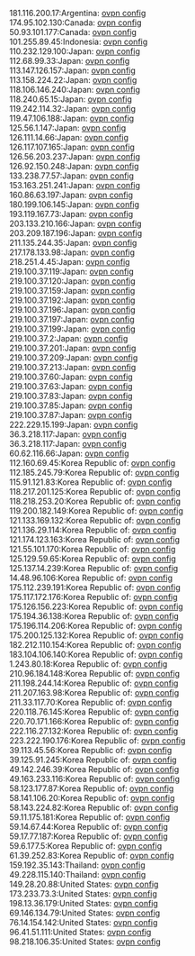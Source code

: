 181.116.200.17:Argentina: [ovpn config](vpn/181_116_200_17.ovpn)  
174.95.102.130:Canada: [ovpn config](vpn/174_95_102_130.ovpn)  
50.93.101.177:Canada: [ovpn config](vpn/50_93_101_177.ovpn)  
101.255.89.45:Indonesia: [ovpn config](vpn/101_255_89_45.ovpn)  
110.232.129.100:Japan: [ovpn config](vpn/110_232_129_100.ovpn)  
112.68.99.33:Japan: [ovpn config](vpn/112_68_99_33.ovpn)  
113.147.126.157:Japan: [ovpn config](vpn/113_147_126_157.ovpn)  
113.158.224.22:Japan: [ovpn config](vpn/113_158_224_22.ovpn)  
118.106.146.240:Japan: [ovpn config](vpn/118_106_146_240.ovpn)  
118.240.65.15:Japan: [ovpn config](vpn/118_240_65_15.ovpn)  
119.242.114.32:Japan: [ovpn config](vpn/119_242_114_32.ovpn)  
119.47.106.188:Japan: [ovpn config](vpn/119_47_106_188.ovpn)  
125.56.1.147:Japan: [ovpn config](vpn/125_56_1_147.ovpn)  
126.111.14.66:Japan: [ovpn config](vpn/126_111_14_66.ovpn)  
126.117.107.165:Japan: [ovpn config](vpn/126_117_107_165.ovpn)  
126.56.203.237:Japan: [ovpn config](vpn/126_56_203_237.ovpn)  
126.92.150.248:Japan: [ovpn config](vpn/126_92_150_248.ovpn)  
133.238.77.57:Japan: [ovpn config](vpn/133_238_77_57.ovpn)  
153.163.251.241:Japan: [ovpn config](vpn/153_163_251_241.ovpn)  
160.86.63.197:Japan: [ovpn config](vpn/160_86_63_197.ovpn)  
180.199.106.145:Japan: [ovpn config](vpn/180_199_106_145.ovpn)  
193.119.167.73:Japan: [ovpn config](vpn/193_119_167_73.ovpn)  
203.133.210.166:Japan: [ovpn config](vpn/203_133_210_166.ovpn)  
203.209.187.196:Japan: [ovpn config](vpn/203_209_187_196.ovpn)  
211.135.244.35:Japan: [ovpn config](vpn/211_135_244_35.ovpn)  
217.178.133.98:Japan: [ovpn config](vpn/217_178_133_98.ovpn)  
218.251.4.45:Japan: [ovpn config](vpn/218_251_4_45.ovpn)  
219.100.37.119:Japan: [ovpn config](vpn/219_100_37_119.ovpn)  
219.100.37.120:Japan: [ovpn config](vpn/219_100_37_120.ovpn)  
219.100.37.159:Japan: [ovpn config](vpn/219_100_37_159.ovpn)  
219.100.37.192:Japan: [ovpn config](vpn/219_100_37_192.ovpn)  
219.100.37.196:Japan: [ovpn config](vpn/219_100_37_196.ovpn)  
219.100.37.197:Japan: [ovpn config](vpn/219_100_37_197.ovpn)  
219.100.37.199:Japan: [ovpn config](vpn/219_100_37_199.ovpn)  
219.100.37.2:Japan: [ovpn config](vpn/219_100_37_2.ovpn)  
219.100.37.201:Japan: [ovpn config](vpn/219_100_37_201.ovpn)  
219.100.37.209:Japan: [ovpn config](vpn/219_100_37_209.ovpn)  
219.100.37.213:Japan: [ovpn config](vpn/219_100_37_213.ovpn)  
219.100.37.60:Japan: [ovpn config](vpn/219_100_37_60.ovpn)  
219.100.37.63:Japan: [ovpn config](vpn/219_100_37_63.ovpn)  
219.100.37.83:Japan: [ovpn config](vpn/219_100_37_83.ovpn)  
219.100.37.85:Japan: [ovpn config](vpn/219_100_37_85.ovpn)  
219.100.37.87:Japan: [ovpn config](vpn/219_100_37_87.ovpn)  
222.229.15.199:Japan: [ovpn config](vpn/222_229_15_199.ovpn)  
36.3.218.117:Japan: [ovpn config](vpn/36_3_218_117.ovpn)  
36.3.218.117:Japan: [ovpn config](vpn/36_3_218_117.ovpn)  
60.62.116.66:Japan: [ovpn config](vpn/60_62_116_66.ovpn)  
112.160.69.45:Korea Republic of: [ovpn config](vpn/112_160_69_45.ovpn)  
112.185.245.79:Korea Republic of: [ovpn config](vpn/112_185_245_79.ovpn)  
115.91.121.83:Korea Republic of: [ovpn config](vpn/115_91_121_83.ovpn)  
118.217.201.125:Korea Republic of: [ovpn config](vpn/118_217_201_125.ovpn)  
118.218.253.20:Korea Republic of: [ovpn config](vpn/118_218_253_20.ovpn)  
119.200.182.149:Korea Republic of: [ovpn config](vpn/119_200_182_149.ovpn)  
121.133.169.132:Korea Republic of: [ovpn config](vpn/121_133_169_132.ovpn)  
121.136.29.114:Korea Republic of: [ovpn config](vpn/121_136_29_114.ovpn)  
121.174.123.163:Korea Republic of: [ovpn config](vpn/121_174_123_163.ovpn)  
121.55.101.170:Korea Republic of: [ovpn config](vpn/121_55_101_170.ovpn)  
125.129.59.65:Korea Republic of: [ovpn config](vpn/125_129_59_65.ovpn)  
125.137.14.239:Korea Republic of: [ovpn config](vpn/125_137_14_239.ovpn)  
14.48.96.106:Korea Republic of: [ovpn config](vpn/14_48_96_106.ovpn)  
175.112.239.191:Korea Republic of: [ovpn config](vpn/175_112_239_191.ovpn)  
175.117.172.176:Korea Republic of: [ovpn config](vpn/175_117_172_176.ovpn)  
175.126.156.223:Korea Republic of: [ovpn config](vpn/175_126_156_223.ovpn)  
175.194.36.138:Korea Republic of: [ovpn config](vpn/175_194_36_138.ovpn)  
175.196.114.206:Korea Republic of: [ovpn config](vpn/175_196_114_206.ovpn)  
175.200.125.132:Korea Republic of: [ovpn config](vpn/175_200_125_132.ovpn)  
182.212.110.154:Korea Republic of: [ovpn config](vpn/182_212_110_154.ovpn)  
183.104.106.140:Korea Republic of: [ovpn config](vpn/183_104_106_140.ovpn)  
1.243.80.18:Korea Republic of: [ovpn config](vpn/1_243_80_18.ovpn)  
210.96.184.148:Korea Republic of: [ovpn config](vpn/210_96_184_148.ovpn)  
211.198.244.14:Korea Republic of: [ovpn config](vpn/211_198_244_14.ovpn)  
211.207.163.98:Korea Republic of: [ovpn config](vpn/211_207_163_98.ovpn)  
211.33.117.70:Korea Republic of: [ovpn config](vpn/211_33_117_70.ovpn)  
220.118.76.145:Korea Republic of: [ovpn config](vpn/220_118_76_145.ovpn)  
220.70.171.166:Korea Republic of: [ovpn config](vpn/220_70_171_166.ovpn)  
222.116.27.132:Korea Republic of: [ovpn config](vpn/222_116_27_132.ovpn)  
223.222.190.176:Korea Republic of: [ovpn config](vpn/223_222_190_176.ovpn)  
39.113.45.56:Korea Republic of: [ovpn config](vpn/39_113_45_56.ovpn)  
39.125.91.245:Korea Republic of: [ovpn config](vpn/39_125_91_245.ovpn)  
49.142.246.39:Korea Republic of: [ovpn config](vpn/49_142_246_39.ovpn)  
49.163.233.116:Korea Republic of: [ovpn config](vpn/49_163_233_116.ovpn)  
58.123.177.87:Korea Republic of: [ovpn config](vpn/58_123_177_87.ovpn)  
58.141.106.20:Korea Republic of: [ovpn config](vpn/58_141_106_20.ovpn)  
58.143.224.82:Korea Republic of: [ovpn config](vpn/58_143_224_82.ovpn)  
59.11.175.181:Korea Republic of: [ovpn config](vpn/59_11_175_181.ovpn)  
59.14.67.44:Korea Republic of: [ovpn config](vpn/59_14_67_44.ovpn)  
59.17.77.187:Korea Republic of: [ovpn config](vpn/59_17_77_187.ovpn)  
59.6.177.5:Korea Republic of: [ovpn config](vpn/59_6_177_5.ovpn)  
61.39.252.83:Korea Republic of: [ovpn config](vpn/61_39_252_83.ovpn)  
159.192.35.143:Thailand: [ovpn config](vpn/159_192_35_143.ovpn)  
49.228.115.140:Thailand: [ovpn config](vpn/49_228_115_140.ovpn)  
149.28.20.88:United States: [ovpn config](vpn/149_28_20_88.ovpn)  
173.233.73.3:United States: [ovpn config](vpn/173_233_73_3.ovpn)  
198.13.36.179:United States: [ovpn config](vpn/198_13_36_179.ovpn)  
69.146.134.79:United States: [ovpn config](vpn/69_146_134_79.ovpn)  
76.14.154.142:United States: [ovpn config](vpn/76_14_154_142.ovpn)  
96.41.51.111:United States: [ovpn config](vpn/96_41_51_111.ovpn)  
98.218.106.35:United States: [ovpn config](vpn/98_218_106_35.ovpn)  
